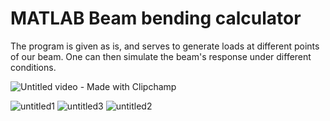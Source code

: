 # MATLAB Beam bending calculator

The program is given as is, and serves to generate loads at different points of our beam. One can then simulate the beam's response under different conditions. 

![Untitled video - Made with Clipchamp](https://github.com/Senfeld/beam/assets/18214783/863366b6-b5cc-4de8-add1-f00a73f1cf60)

![untitled1](https://github.com/Senfeld/beam/assets/18214783/552f0497-eaea-48d6-ad26-e535dd32afde)
![untitled3](https://github.com/Senfeld/beam/assets/18214783/8cb494b7-bb64-4bde-87c1-8e524e767902)
![untitled2](https://github.com/Senfeld/beam/assets/18214783/4b056313-a3d1-4b6b-9bbe-537676364452)

